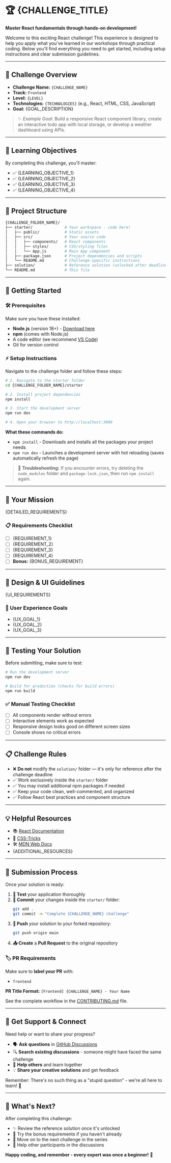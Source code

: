 # 🏆 {CHALLENGE_TITLE}

**Master React fundamentals through hands-on development!**

Welcome to this exciting React challenge! This experience is designed to help you apply what you've learned in our workshops through practical coding. Below you'll find everything you need to get started, including setup instructions and clear submission guidelines.

---

## 📖 Challenge Overview

- **Challenge Name:** `{CHALLENGE_NAME}`
- **Track:** `Frontend`
- **Level:** `{LEVEL}`
- **Technologies:** `{TECHNOLOGIES}` (e.g., React, HTML, CSS, JavaScript)
- **Goal:** {GOAL_DESCRIPTION}

> ✨ _Example Goal_: Build a responsive React component library, create an interactive todo app with local storage, or develop a weather dashboard using APIs.

---

## 🧠 Learning Objectives

By completing this challenge, you'll master:

- ✅ {LEARNING_OBJECTIVE_1}
- ✅ {LEARNING_OBJECTIVE_2}
- ✅ {LEARNING_OBJECTIVE_3}
- ✅ {LEARNING_OBJECTIVE_4}

---

## 📁 Project Structure

```bash
{CHALLENGE_FOLDER_NAME}/
├── starter/              # Your workspace - code here!
│   ├── public/           # Static assets
│   ├── src/              # Your source code
│   │   ├── components/   # React components
│   │   ├── styles/       # CSS/styling files
│   │   └── App.js        # Main App component
│   ├── package.json      # Project dependencies and scripts
│   └── README.md         # Challenge-specific instructions
├── solution/             # Reference solution (unlocked after deadline)
└── README.md             # This file
```

---

## 🚀 Getting Started

### 🛠 Prerequisites

Make sure you have these installed:

- **Node.js** (version 18+) - [Download here](https://nodejs.org/)
- **npm** (comes with Node.js)
- A code editor (we recommend [VS Code](https://code.visualstudio.com/))
- Git for version control

### ⚡ Setup Instructions

Navigate to the challenge folder and follow these steps:

```bash
# 1. Navigate to the starter folder
cd {CHALLENGE_FOLDER_NAME}/starter

# 2. Install project dependencies
npm install

# 3. Start the development server
npm run dev

# 4. Open your browser to http://localhost:3000
```

**What these commands do:**

- `npm install` - Downloads and installs all the packages your project needs
- `npm run dev` - Launches a development server with hot reloading (saves automatically refresh the page)

> 🔄 **Troubleshooting:** If you encounter errors, try deleting the `node_modules` folder and `package-lock.json`, then run `npm install` again.

---

## 🎯 Your Mission

{DETAILED_REQUIREMENTS}

### 📋 Requirements Checklist

- [ ] {REQUIREMENT_1}
- [ ] {REQUIREMENT_2}
- [ ] {REQUIREMENT_3}
- [ ] {REQUIREMENT_4}
- [ ] **Bonus:** {BONUS_REQUIREMENT}

---

## 🎨 Design & UI Guidelines

{UI_REQUIREMENTS}

### 🎯 User Experience Goals

- {UX_GOAL_1}
- {UX_GOAL_2}
- {UX_GOAL_3}

---

## 🧪 Testing Your Solution

Before submitting, make sure to test:

```bash
# Run the development server
npm run dev

# Build for production (checks for build errors)
npm run build
```

### ✅ Manual Testing Checklist

- [ ] All components render without errors
- [ ] Interactive elements work as expected
- [ ] Responsive design looks good on different screen sizes
- [ ] Console shows no critical errors

---

## 📋 Challenge Rules

- ❌ **Do not** modify the `solution/` folder — it's only for reference after the challenge deadline
- ✅ Work exclusively inside the `starter/` folder
- ✅ You may install additional npm packages if needed
- ✅ Keep your code clean, well-commented, and organized
- ✅ Follow React best practices and component structure

---

## 💡 Helpful Resources

- 📚 [React Documentation](https://react.dev/)
- 🎨 [CSS-Tricks](https://css-tricks.com/)
- 🛠️ [MDN Web Docs](https://developer.mozilla.org/)
- {ADDITIONAL_RESOURCES}

---

## 🚀 Submission Process

Once your solution is ready:

1. **🧪 Test** your application thoroughly
2. **📝 Commit** your changes inside the `starter/` folder:
   ```bash
   git add .
   git commit -m "Complete {CHALLENGE_NAME} challenge"
   ```
3. **🔄 Push** your solution to your forked repository:
   ```bash
   git push origin main
   ```
4. **📤 Create** a **Pull Request** to the original repository

### 🏷️ PR Requirements

Make sure to **label your PR** with:

- `frontend`

**PR Title Format:** `[Frontend] {CHALLENGE_NAME} - Your Name`

See the complete workflow in the [CONTRIBUTING.md](../../CONTRIBUTING.md) file.

---

## 💬 Get Support & Connect

Need help or want to share your progress?

- 🗣️ **Ask questions** in [GitHub Discussions](https://github.com/Adel2411/web-challenges/discussions)
- 🔍 **Search existing discussions** - someone might have faced the same challenge
- 🤝 **Help others** and learn together
- 💡 **Share your creative solutions** and get feedback

Remember: There's no such thing as a "stupid question" - we're all here to learn! 💙

---

## 🎉 What's Next?

After completing this challenge:

- ✨ Review the reference solution once it's unlocked
- 🎯 Try the bonus requirements if you haven't already
- 🚀 Move on to the next challenge in the series
- 🤝 Help other participants in the discussions

**Happy coding, and remember - every expert was once a beginner!** 🌟
